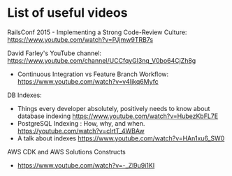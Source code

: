 # List of useful videos

RailsConf 2015 - Implementing a Strong Code-Review Culture: https://www.youtube.com/watch?v=PJjmw9TRB7s

David Farley's YouTube channel: https://www.youtube.com/channel/UCCfqyGl3nq_V0bo64CjZh8g
* Continuous Integration vs Feature Branch Workflow: https://www.youtube.com/watch?v=v4Ijkq6Myfc

DB Indexes:
* Things every developer absolutely, positively needs to know about database indexing https://www.youtube.com/watch?v=HubezKbFL7E
* PostgreSQL Indexing : How, why, and when. https://youtube.com/watch?v=clrtT_4WBAw
* A talk about indexes https://www.youtube.com/watch?v=HAn1xu6_SW0

AWS CDK and AWS Solutions Constructs
* https://www.youtube.com/watch?v=-_Zl9u9i1KI
